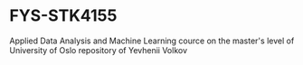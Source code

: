 # FYS-STK4155
Applied Data Analysis and Machine Learning cource on the master's level of University of Oslo repository of Yevhenii Volkov
